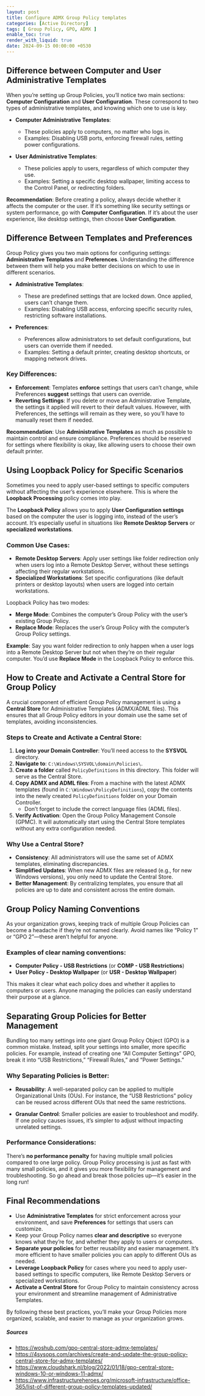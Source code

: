```yaml
---
layout: post
title: Configure ADMX Group Policy templates
categories: [Active Directory]
tags: [ Group Policy, GPO, ADMX ]
enable_toc: true
render_with_liquid: true
date: 2024-09-15 00:00:00 +0530
---
```


## Difference between Computer and User Administrative Templates

When you’re setting up Group Policies, you’ll notice two main sections: **Computer Configuration** and **User Configuration**. These correspond to two types of administrative templates, and knowing which one to use is key.

- **Computer Administrative Templates**:
  - These policies apply to computers, no matter who logs in.
  - Examples: Disabling USB ports, enforcing firewall rules, setting power configurations.

- **User Administrative Templates**:
  - These policies apply to users, regardless of which computer they use.
  - Examples: Setting a specific desktop wallpaper, limiting access to the Control Panel, or redirecting folders.

**Recommendation**: Before creating a policy, always decide whether it affects the computer or the user. If it’s something like security settings or system performance, go with **Computer Configuration**. If it’s about the user experience, like desktop settings, then choose **User Configuration**.

## Difference Between Templates and Preferences

Group Policy gives you two main options for configuring settings: **Administrative Templates** and **Preferences**. Understanding the difference between them will help you make better decisions on which to use in different scenarios.

- **Administrative Templates**:
  - These are predefined settings that are locked down. Once applied, users can’t change them.
  - Examples: Disabling USB access, enforcing specific security rules, restricting software installations.

- **Preferences**:
  - Preferences allow administrators to set default configurations, but users can override them if needed.
  - Examples: Setting a default printer, creating desktop shortcuts, or mapping network drives.

### Key Differences:
- **Enforcement**: Templates **enforce** settings that users can’t change, while Preferences **suggest** settings that users can override.
- **Reverting Settings**: If you delete or move an Administrative Template, the settings it applied will revert to their default values. However, with Preferences, the settings will remain as they were, so you’ll have to manually reset them if needed.

**Recommendation**: Use **Administrative Templates** as much as possible to maintain control and ensure compliance. Preferences should be reserved for settings where flexibility is okay, like allowing users to choose their own default printer.

## Using Loopback Policy for Specific Scenarios

Sometimes you need to apply user-based settings to specific computers without affecting the user’s experience elsewhere. This is where the **Loopback Processing** policy comes into play.

The **Loopback Policy** allows you to apply **User Configuration settings** based on the computer the user is logging into, instead of the user’s account. It’s especially useful in situations like **Remote Desktop Servers** or **specialized workstations**.

### Common Use Cases:
- **Remote Desktop Servers**: Apply user settings like folder redirection only when users log into a Remote Desktop Server, without these settings affecting their regular workstations.
- **Specialized Workstations**: Set specific configurations (like default printers or desktop layouts) when users are logged into certain workstations.

Loopback Policy has two modes:
- **Merge Mode**: Combines the computer’s Group Policy with the user’s existing Group Policy.
- **Replace Mode**: Replaces the user’s Group Policy with the computer’s Group Policy settings.

**Example**: Say you want folder redirection to only happen when a user logs into a Remote Desktop Server but not when they’re on their regular computer. You’d use **Replace Mode** in the Loopback Policy to enforce this.

## How to Create and Activate a Central Store for Group Policy

A crucial component of efficient Group Policy management is using a **Central Store** for Administrative Templates (ADMX/ADML files). This ensures that all Group Policy editors in your domain use the same set of templates, avoiding inconsistencies.

### Steps to Create and Activate a Central Store:

1. **Log into your Domain Controller**: You’ll need access to the **SYSVOL** directory.
2. **Navigate to**: `C:\Windows\SYSVOL\domain\Policies\`.
3. **Create a folder** called `PolicyDefinitions` in this directory. This folder will serve as the Central Store.
4. **Copy ADMX and ADML files**: From a machine with the latest ADMX templates (found in `C:\Windows\PolicyDefinitions`), copy the contents into the newly created `PolicyDefinitions` folder on your Domain Controller.
   - Don’t forget to include the correct language files (ADML files).
5. **Verify Activation**: Open the Group Policy Management Console (GPMC). It will automatically start using the Central Store templates without any extra configuration needed.

### Why Use a Central Store?

- **Consistency**: All administrators will use the same set of ADMX templates, eliminating discrepancies.
- **Simplified Updates**: When new ADMX files are released (e.g., for new Windows versions), you only need to update the Central Store.
- **Better Management**: By centralizing templates, you ensure that all policies are up to date and consistent across the entire domain.

## Group Policy Naming Conventions

As your organization grows, keeping track of multiple Group Policies can become a headache if they’re not named clearly. Avoid names like “Policy 1” or “GPO 2”—these aren’t helpful for anyone.

### Examples of clear naming conventions:
- **Computer Policy - USB Restrictions** (or **COMP - USB Restrictions**)
- **User Policy - Desktop Wallpaper** (or **USR - Desktop Wallpaper**)

This makes it clear what each policy does and whether it applies to computers or users. Anyone managing the policies can easily understand their purpose at a glance.

## Separating Group Policies for Better Management

Bundling too many settings into one giant Group Policy Object (GPO) is a common mistake. Instead, split your settings into smaller, more specific policies. For example, instead of creating one “All Computer Settings” GPO, break it into “USB Restrictions,” “Firewall Rules,” and “Power Settings.”

### Why Separating Policies is Better:
- **Reusability**: A well-separated policy can be applied to multiple Organizational Units (OUs). For instance, the “USB Restrictions” policy can be reused across different OUs that need the same restrictions.
  
- **Granular Control**: Smaller policies are easier to troubleshoot and modify. If one policy causes issues, it’s simpler to adjust without impacting unrelated settings.

### Performance Considerations:
There’s **no performance penalty** for having multiple small policies compared to one large policy. Group Policy processing is just as fast with many small policies, and it gives you more flexibility for management and troubleshooting. So go ahead and break those policies up—it’s easier in the long run!

## Final Recommendations

- Use **Administrative Templates** for strict enforcement across your environment, and save **Preferences** for settings that users can customize.
- Keep your Group Policy names **clear and descriptive** so everyone knows what they’re for, and whether they apply to users or computers.
- **Separate your policies** for better reusability and easier management. It’s more efficient to have smaller policies you can apply to different OUs as needed.
- **Leverage Loopback Policy** for cases where you need to apply user-based settings to specific computers, like Remote Desktop Servers or specialized workstations.
- **Activate a Central Store** for Group Policy to maintain consistency across your environment and streamline management of Administrative Templates.

By following these best practices, you’ll make your Group Policies more organized, scalable, and easier to manage as your organization grows.

##### Sources

- <https://woshub.com/gpo-central-store-admx-templates/>
- <https://4sysops.com/archives/create-and-update-the-group-policy-central-store-for-admx-templates/>
- <https://www.cloudshark.nl/blog/2022/01/18/gpo-central-store-windows-10-or-windows-11-admx/>
- <https://www.infrastructureheroes.org/microsoft-infrastructure/office-365/list-of-different-group-policy-templates-updated/>
